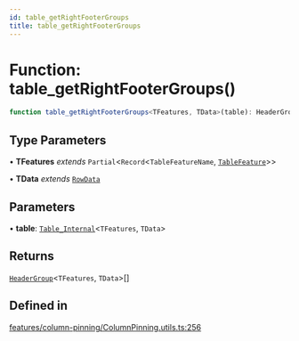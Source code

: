 ```yaml
---
id: table_getRightFooterGroups
title: table_getRightFooterGroups
---
```


# Function: table\_getRightFooterGroups()

```ts
function table_getRightFooterGroups<TFeatures, TData>(table): HeaderGroup<TFeatures, TData>[]
```

## Type Parameters

• **TFeatures** *extends* `Partial`\<`Record`\<`TableFeatureName`, [`TableFeature`](../interfaces/tablefeature.md)\>\>

• **TData** *extends* [`RowData`](../type-aliases/rowdata.md)

## Parameters

• **table**: [`Table_Internal`](../type-aliases/table_internal.md)\<`TFeatures`, `TData`\>

## Returns

[`HeaderGroup`](../interfaces/headergroup.md)\<`TFeatures`, `TData`\>[]

## Defined in

[features/column-pinning/ColumnPinning.utils.ts:256](https://github.com/TanStack/table/blob/main/packages/table-core/src/features/column-pinning/ColumnPinning.utils.ts#L256)

